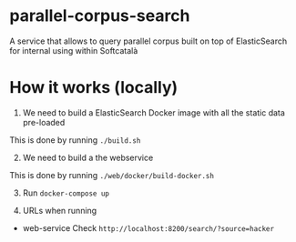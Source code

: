 # parallel-corpus-search

A service that allows to query parallel corpus built on top of ElasticSearch for internal using within Softcatalà

# How it works (locally)

1. We need to build a ElasticSearch Docker image with all the static data pre-loaded

This is done by running ``./build.sh``

2. We need to build a the webservice

This is done by running ``./web/docker/build-docker.sh``

3. Run ``docker-compose up``

4. URLs when running

* web-service Check ``http://localhost:8200/search/?source=hacker``

